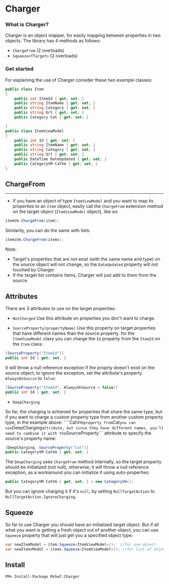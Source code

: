# Charger

### What is Charger?

Charger is an object mapper, for easily mapping between properties in two objects.
The library has 4 methods as follows:
* ````ChargeFrom```` (2 overloads)
* ````Squeeze<TTarget>```` (2 overloads)

### Get started

For explaining the use of Charger consider these two example classes:
```csharp
public class Item
{
    public int ItemId { get; set; }
    public string ItemName { get; set; }
    public string Category { get; set; }
    public string Url { get; set; }
    public Category Cat { get; set; }

}
public class ItemViewModel
{
    public int Id { get; set; }
    public string ItemName { get; set; }
    public string Category { get; set; }
    public string Url { get; set; }
    public DateTime DateUpdated { get; set; }
    public CategoryVM CatVm { get; set; }
}
```
## ChargeFrom
--------------
* If you have an object of type ````ItemViewModel```` and you want to map its properties to an ````Item```` object,
easily call the ````ChargeFrom```` extension method on the target object (````ItemViewModel```` object), like so:
```csharp
itemVm.ChargeFrom(item);
```
Similarily, you can do the same with lists:
```csharp
itemsVm.ChargeFrom(items);
```

Note:
* Target's properties that are not exist (with the same name and type) on the source object will not change, so the ````DateUpdated````
property will not touched by Charger.
* If the target list contains items, Charger will just add to them from the source.

Attributes
--------------
There are 3 attributes to use on the target properties:

* ````NotCharged````
Use this attribute on properties you don't want to charge.

* ````SourceProperty(propertyName)````
Use this property on target properties that have different names than the source property. for the ````ItemViewModel```` 
class you can charge the ````Id```` property from the ````ItemId```` on the ````Item```` class:

```csharp
[SourceProperty("ItemId")]
public int Id { get; set; }
```
It will throw a null reference exception if the proprty doesn't exist on the source object, to ignore the exception,
set the attribute's property ````AlwaysOnSource```` to ````false````:
```csharp
[SourceProperty("ItemId", AlwaysOnSource = false)]
public int Id { get; set; }
```
* ````DeepCharging````

So far, the charging is achieved for properties that share the same type, but if you want to charge a custom property type
from another custom property type, in the example above: 
````CatVm``` property from ```Cat```
you can use ```DeepCharging``` attribute, but since they have different names, you'll need to combine it with the ```SourceProperty``` attribute to specify the source's property name:
```csharp
[DeepCharging, SourceProperty("Cat")]
public CategoryVM CatVm { get; set; }
```
The ```DeepCharging``` uses ```ChargeFrom``` method internally, so the target property should be initialized (not null),
otherwise, it will throw a null reference exception, as a workaround you can initialize it using auto-properties:
```csharp
public CategoryVM CatVm { get; set; } = new CategoryVm();
```
But you can ignore charging it if it's ```null```, by setting ```NullTargetAction``` to ```NullTargetAction.IgnoreCharging```.

## Squeeze
So far to use Charger you should have an initialized target object.
But if all what you want is getting a fresh object out of another object, you can use ```Squeeze``` property that will just
get you a specified object type:

```csharp
var newItemModel = item.Squeeze<ItemViewModel>();  //for one object
var newItemsModel = items.Squeeze<ItemViewModel>(); //for list of objects
```

## Install
```PM> Install-Package Mshwf.Charger```
